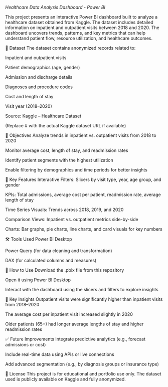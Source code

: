 *Healthcare Data Analysis Dashboard - Power BI*

This project presents an interactive Power BI dashboard built to analyze a healthcare dataset obtained from Kaggle. The dataset includes detailed information on inpatient and outpatient visits between 2018 and 2020. The dashboard uncovers trends, patterns, and key metrics that can help understand patient flow, resource utilization, and healthcare outcomes.

📁 Dataset
The dataset contains anonymized records related to:

Inpatient and outpatient visits

Patient demographics (age, gender)

Admission and discharge details

Diagnoses and procedure codes

Cost and length of stay

Visit year (2018–2020)

Source: Kaggle – Healthcare Dataset

(Replace # with the actual Kaggle dataset URL if available)

🎯 Objectives
Analyze trends in inpatient vs. outpatient visits from 2018 to 2020

Monitor average cost, length of stay, and readmission rates

Identify patient segments with the highest utilization

Enable filtering by demographics and time periods for better insights

📌 Key Features
Interactive Filters: Slicers by visit type, year, age group, and gender

KPIs: Total admissions, average cost per patient, readmission rate, average length of stay

Time Series Visuals: Trends across 2018, 2019, and 2020

Comparison Views: Inpatient vs. outpatient metrics side-by-side

Charts: Bar graphs, pie charts, line charts, and card visuals for key numbers

🛠️ Tools Used
Power BI Desktop

Power Query (for data cleaning and transformation)

DAX (for calculated columns and measures)

🚀 How to Use
Download the .pbix file from this repository

Open it using Power BI Desktop

Interact with the dashboard using the slicers and filters to explore insights

🧠 Key Insights
Outpatient visits were significantly higher than inpatient visits from 2018–2020

The average cost per inpatient visit increased slightly in 2020

Older patients (65+) had longer average lengths of stay and higher readmission rates

✅ Future Improvements
Integrate predictive analytics (e.g., forecast admissions or cost)

Include real-time data using APIs or live connections

Add advanced segmentation (e.g., by diagnosis groups or insurance type)

📄 License
This project is for educational and portfolio use only.
The dataset used is publicly available on Kaggle and fully anonymized.
